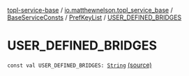 [topl-service-base](../../../index.md) / [io.matthewnelson.topl_service_base](../../index.md) / [BaseServiceConsts](../index.md) / [PrefKeyList](index.md) / [USER_DEFINED_BRIDGES](./-u-s-e-r_-d-e-f-i-n-e-d_-b-r-i-d-g-e-s.md)

# USER_DEFINED_BRIDGES

`const val USER_DEFINED_BRIDGES: `[`String`](https://kotlinlang.org/api/latest/jvm/stdlib/kotlin/-string/index.html) [(source)](https://github.com/05nelsonm/TorOnionProxyLibrary-Android/blob/master/topl-service-base/src/main/java/io/matthewnelson/topl_service_base/BaseServiceConsts.kt#L252)